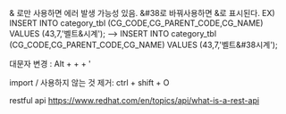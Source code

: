 & 로만 사용하면 에러 발생 가능성 있음.
&#38로 바꿔사용하면 &로 표시된다.
    EX) INSERT INTO category_tbl (CG_CODE,CG_PARENT_CODE,CG_NAME)
            VALUES (43,7,'벨트&시계');
            -->
        INSERT INTO category_tbl (CG_CODE,CG_PARENT_CODE,CG_NAME)
            VALUES (43,7,'벨트&#38시계'); 

대문자 변경 : Alt + + + '

import / 사용하지 않는 것 제거: ctrl + shift + O


restful api
https://www.redhat.com/en/topics/api/what-is-a-rest-api
